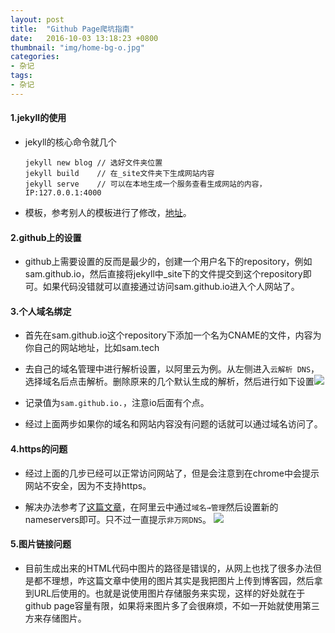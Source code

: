 ```yaml
---
layout: post
title:  "Github Page爬坑指南"
date:   2016-10-03 13:18:23 +0800
thumbnail: "img/home-bg-o.jpg"
categories: 
- 杂记
tags: 
- 杂记
---
```


#### 1.jekyll的使用

 - jekyll的核心命令就几个
   
   ```
   jekyll new blog // 选好文件夹位置
   jekyll build    // 在_site文件夹下生成网站内容
   jekyll serve    // 可以在本地生成一个服务查看生成网站的内容，IP:127.0.0.1:4000
   
   ```
   
 - 模板，参考别人的模板进行了修改，[地址](https://github.com/Huxpro/huxpro.github.io)。

<!--more-->

#### 2.github上的设置

- github上需要设置的反而是最少的，创建一个用户名下的repository，例如sam.github.io，然后直接将jekyll中_site下的文件提交到这个repository即可。如果代码没错就可以直接通过访问sam.github.io进入个人网站了。

#### 3.个人域名绑定

- 首先在sam.github.io这个repository下添加一个名为CNAME的文件，内容为你自己的网站地址，比如sam.tech

- 去自己的域名管理中进行解析设置，以阿里云为例。从左侧进入`云解析 DNS`，选择域名后点击解析。删除原来的几个默认生成的解析，然后进行如下设置![](http://images2015.cnblogs.com/blog/23250/201610/23250-20161003173328629-236251795.jpg)
- 记录值为`sam.github.io.`，注意io后面有个点。

- 经过上面两步如果你的域名和网站内容没有问题的话就可以通过域名访问了。


#### 4.https的问题

- 经过上面的几步已经可以正常访问网站了，但是会注意到在chrome中会提示网站不安全，因为不支持https。

- 解决办法参考了[这篇文章](https://zhuanlan.zhihu.com/p/22667528)，在阿里云中通过`域名→管理`然后设置新的nameservers即可。只不过一直提示`非万网DNS`。
![](http://images2015.cnblogs.com/blog/23250/201610/23250-20161003173334707-1998000533.jpg)

#### 5.图片链接问题

- 目前生成出来的HTML代码中图片的路径是错误的，从网上也找了很多办法但是都不理想，咋这篇文章中使用的图片其实是我把图片上传到博客园，然后拿到URL后使用的。也就是说使用图片存储服务来实现，这样的好处就在于github page容量有限，如果将来图片多了会很麻烦，不如一开始就使用第三方来存储图片。

